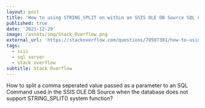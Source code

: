 ```yaml
---
layout: post
title: 'How to using STRING_SPLIT on within an SSIS OLE DB Source SQL Command when the database is set to compatibility mode of 2008?'
published: true
date: '2021-12-29'
image: /assets/img/Stack_Overflow.png
external_url: 'https://stackoverflow.com/questions/70507301/how-to-using-string-split-functionality-on-sql-server-2017-when-the-database-is/70524611'
tags:
  - ssis
  - sql server
  - stack overflow
subtitle: Stack Overflow
---
```

How to split a comma seperated value passed as a parameter to an SQL Command used in the SSIS OLE DB Source when the database does not support STRING_SPLIT() system function?
